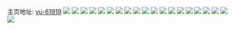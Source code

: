 主页地址: [yu-61919](https://weibo.com/u/6903055270) 
![](https://wx4.sinaimg.cn/mw2000/007xaw18ly1h9lwuraw2aj30u0190dqz.jpg) 
![](https://wx4.sinaimg.cn/mw2000/007xaw18ly1h9lwuq672bj30u0190k3h.jpg) 
![](https://wx4.sinaimg.cn/mw2000/007xaw18ly1h9lwuqy14kj30u0190129.jpg) 
![](https://wx4.sinaimg.cn/mw2000/007xaw18ly1h9lwuqkfx8j30u0190gx0.jpg) 
![](https://wx4.sinaimg.cn/mw2000/007xaw18ly1h9h8gioxkfj32c03404qr.jpg) 
![](https://wx4.sinaimg.cn/mw2000/007xaw18ly1h9h8sz901mj32c0340qv6.jpg) 
![](https://wx4.sinaimg.cn/mw2000/007xaw18ly1h9h8uefom1j31sc2ds4qp.jpg) 
![](https://wx4.sinaimg.cn/mw2000/007xaw18ly1h9h8qa64wnj32c1341qv6.jpg) 
![](https://wx4.sinaimg.cn/mw2000/007xaw18ly1h9acvgax93j30u01sy0wp.jpg) 
![](https://wx4.sinaimg.cn/mw2000/007xaw18ly1h9acvfrk5tj30u01sydjm.jpg) 
![](https://wx4.sinaimg.cn/mw2000/007xaw18ly1h9acvgwyvtj30u01sywht.jpg) 
![](https://wx4.sinaimg.cn/mw2000/007xaw18ly1h8we575ihej31900u0k0w.jpg) 
![](https://wx4.sinaimg.cn/mw2000/007xaw18ly1h8uhkh6iawj30wi1ycqiv.jpg) 
![](https://wx4.sinaimg.cn/mw2000/007xaw18ly1h8uhlodrccj30wi1ycwtf.jpg) 
![](https://wx4.sinaimg.cn/mw2000/007xaw18ly1h8uhki9ni3j30wi1ycdv2.jpg) 
![](https://wx4.sinaimg.cn/mw2000/007xaw18ly1h8uhqr1tvkj30wi1yc4d2.jpg) 
![](https://wx4.sinaimg.cn/mw2000/007xaw18ly1h8uhqru1r5j30wi1ycdrr.jpg) 
![](https://wx4.sinaimg.cn/mw2000/007xaw18ly1h8uhqt36yzj30wi1ycgz7.jpg) 
![](https://wx4.sinaimg.cn/mw2000/007xaw18ly1h8fzpnz9qwj30u0140wlh.jpg) 
![](https://wx4.sinaimg.cn/mw2000/007xaw18ly1h6eaeibpnzj30u00u01jn.jpg) 
